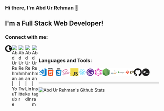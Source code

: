 ### Hi there, I'm [Abd Ur Rehman][website] 👋

## I'm a Full Stack Web Developer!

### Connect with me:

[<img align="left" alt="https://www.abdurrehman.net" width="22px" src="https://raw.githubusercontent.com/iconic/open-iconic/master/svg/globe.svg" />][website]
[<img align="left" alt="Abd Ur Rehman | YouTube" width="22px" src="https://cdn.jsdelivr.net/npm/simple-icons@v3/icons/youtube.svg" />][youtube]
[<img align="left" alt="Abd Ur Rehman | Twitter" width="22px" src="https://cdn.jsdelivr.net/npm/simple-icons@v3/icons/twitter.svg" />][twitter]
[<img align="left" alt="Abd Ur Rehman | LinkedIn" width="22px" src="https://cdn.jsdelivr.net/npm/simple-icons@v3/icons/linkedin.svg" />][linkedin]
[<img align="left" alt="Abd Ur Rehman | Instagram" width="22px" src="https://cdn.jsdelivr.net/npm/simple-icons@v3/icons/instagram.svg" />][instagram]

<br />

### Languages and Tools:

<img align="left" alt="Visual Studio Code" width="26px" src="https://raw.githubusercontent.com/Abd-Ur-Rehman/Abd-Ur-Rehman/master/assets/images/visual-studio-code.png" />
<img align="left" alt="HTML5" width="26px" src="https://raw.githubusercontent.com/Abd-Ur-Rehman/Abd-Ur-Rehman/master/assets/images/html.png" />
<img align="left" alt="CSS3" width="26px" src="https://raw.githubusercontent.com/Abd-Ur-Rehman/Abd-Ur-Rehman/master/assets/images/css.png" />
<img align="left" alt="Sass" width="26px" src="https://raw.githubusercontent.com/Abd-Ur-Rehman/Abd-Ur-Rehman/master/assets/images/sass.png" />
<img align="left" alt="JavaScript" width="26px" src="https://raw.githubusercontent.com/Abd-Ur-Rehman/Abd-Ur-Rehman/master/assets/images/javascript.png" />
<img align="left" alt="React" width="26px" src="https://raw.githubusercontent.com/Abd-Ur-Rehman/Abd-Ur-Rehman/master/assets/images/react.png" />
<img align="left" alt="Gatsby" width="26px" src="https://raw.githubusercontent.com/Abd-Ur-Rehman/Abd-Ur-Rehman/master/assets/images/gatsby.png" />
<img align="left" alt="GraphQL" width="26px" src="https://raw.githubusercontent.com/Abd-Ur-Rehman/Abd-Ur-Rehman/master/assets/images/graphql.png" />
<img align="left" alt="Node.js" width="26px" src="https://raw.githubusercontent.com/Abd-Ur-Rehman/Abd-Ur-Rehman/master/assets/images/nodejs.png" />
<img align="left" alt="MySQL" width="26px" src="https://raw.githubusercontent.com/Abd-Ur-Rehman/Abd-Ur-Rehman/master/assets/images/mysql.png" />
<img align="left" alt="MongoDB" width="26px" src="https://raw.githubusercontent.com/Abd-Ur-Rehman/Abd-Ur-Rehman/master/assets/images/mongodb.png" />
<img align="left" alt="Git" width="26px" src="https://raw.githubusercontent.com/Abd-Ur-Rehman/Abd-Ur-Rehman/master/assets/images/git.png" />
<img align="left" alt="GitHub" width="26px" src="https://raw.githubusercontent.com/Abd-Ur-Rehman/Abd-Ur-Rehman/master/assets/images/github.png" />
<img align="left" alt="Terminal" width="26px" src="https://raw.githubusercontent.com/Abd-Ur-Rehman/Abd-Ur-Rehman/master/assets/images/terminal.png" />

<br />
<br />

---

<img align="left" alt="Abd Ur Rehman's Github Stats" src="https://github-readme-stats.vercel.app/api?username=Abd-Ur-Rehman&show_icons=true&hide_border=true" />

[website]: https://www.abdurrehman.net
[twitter]: https://twitter.com/abdurrehman_net
[youtube]: https://www.youtube.com/channel/UCsFd04YfkF18RzZUbPvRZ2Q?sub_confirmation=1
[instagram]: https://instagram.com/abdurrehman_net
[linkedin]: https://www.linkedin.com/in/abdurrehman-net
